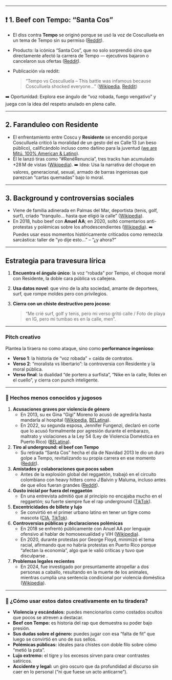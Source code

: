 ------

## ❗ 1. Beef con Tempo: “Santa Cos”

- El diss contra **Tempo** se originó porque se usó la voz de Cosculluela en un tema de Tempo sin su permiso ([Reddit](https://www.reddit.com/r/Reggaeton/comments/1hzfart/the_reggaeton_latin_rap_controversy_iceberg_parts/?utm_source=chatgpt.com)).

- Producto: la icónica “Santa Cos”, que no solo sorprendió sino que directamente afectó la carrera de Tempo — ejecutivos bajaron o cancelaron sus ofertas ([Reddit](https://www.reddit.com/r/Reggaeton/comments/1hzfart/the_reggaeton_latin_rap_controversy_iceberg_parts/?utm_source=chatgpt.com)).

- Publicación vía reddit:

  > “Tempo vs Cosculluela – This battle was infamous because Cosculluela shocked everyone…” ([Wikipedia](https://es.wikipedia.org/wiki/Cosculluela?utm_source=chatgpt.com), [Reddit](https://www.reddit.com/r/Reggaeton/comments/1hzfart/the_reggaeton_latin_rap_controversy_iceberg_parts/?utm_source=chatgpt.com))

➡️ Oportunidad: Explora ese ángulo de “voz robada, fuego vengativo” y juega con la idea del respeto anulado en plena calle.

------

## 2. Faranduleo con Residente

- El enfrentamiento entre Coscu y **Residente** se encendió porque Cosculluela criticó la moralidad de un gesto del ex Calle 13 (un beso público), calificándolo incluso como dañino para la juventud ([we are Mitú. 100% American & Latino](https://wearemitu.com/wearemitu/entertainment/residente-cosculluela-feud-timeline/?utm_source=chatgpt.com)).
- Él le lanzó tiras como “#RenéRenuncia”, tres tracks han acumulado +28 M de vistas ([Wikipedia](https://es.wikipedia.org/wiki/Cosculluela?utm_source=chatgpt.com)).
   ➡️ Idea: Usa la narrativa del choque en valores, generacional, sexual, armado de barras ingeniosas que parezcan “cartas quemadas” bajo lo moral.

------

## 3. Background y controversias sociales

- Viene de familia adinerada en Palmas del Mar, deportista (tenis, golf, surf), criado “tranquilo… hasta que eligió la calle” ([Wikipedia](https://es.wikipedia.org/wiki/Cosculluela?utm_source=chatgpt.com)).
- En 2018, hubo beef con **Anuel AA**; en 2020, soltó comentarios anti-protestas y polémicas sobre los afrodescendientes ([Wikipedia](https://en.wikipedia.org/wiki/Cosculluela?utm_source=chatgpt.com)).
   ➡️ Puedes usar esos momentos históricamente criticados como remezcla sarcástica: taller de “yo dije esto…” – “¿y ahora?”

------

## Estrategia para travesura lírica

1. **Encuentra el ángulo único**: la voz “robada” por Tempo, el choque moral con Residente, la doble cara pública vs callejera.

2. **Usa datos novel**: que vino de la alta sociedad, amante de deportees, surf, que rompe moldes pero con privilegios.

3. **Cierra con un chiste destructivo pero jocoso**:

   > “Me crié surf, golf y tenis, pero mi verso gritó calle / Foto de playa en IG, pero mi tumbao es en la calle, men”.

------

### Pitch creativo

Plantea la tiraera no como ataque, sino como **performance ingenioso**:

- **Verso 1**: la historia de “voz robada” + caída de contratos.
- **Verso 2**: “moralista vs libertario”: la controversia con Residente y la moral pública.
- **Verso final**: la dualidad “de portero a surfista”, “Nike en la calle, Rolex en el cuello”, y cierra con punch inteligente.

------

### 🐅 Hechos menos conocidos y jugosos

1. **Acusaciones graves por violencia de género**
   - En 2013, su ex Gina “Gigi” Moreno lo acusó de agredirla hasta mandarla al hospital ([Wikipedia](https://es.wikipedia.org/wiki/Cosculluela?utm_source=chatgpt.com), [BELatina](https://belatina.com/problematic-allegations-famous-latinos-support-women/?utm_source=chatgpt.com)).
   - En 2022, su segunda esposa, Jennifer Fungenzi, declaró en corte que lo acusó formalmente por agresión durante el embarazo, maltrato y violaciones a la Ley 54 (Ley de Violencia Doméstica en Puerto Rico) ([BELatina](https://belatina.com/problematic-allegations-famous-latinos-support-women/?utm_source=chatgpt.com)).
2. **Tiro al underground: el beef con Tempo**
   - Su retirada “Santa Cos” hecha el día de Navidad 2013 le dio un duro golpe a Tempo, revitalizando su propia carrera en ese momento ([Reddit](https://www.reddit.com/r/Reggaeton/comments/1eh4eid/thoughts_about_tempos_free_music_10_years_later/?utm_source=chatgpt.com)).
3. **Amistades y colaboraciones que pocos saben**
   - Antes de la explosión global del reggaetón, trabajó en el circuito colombiano con heavy hitters como J Balvin y Maluma, incluso antes de que ellos fueran grandes ([Reddit](https://www.reddit.com/r/Reggaeton/comments/1eh4eid/thoughts_about_tempos_free_music_10_years_later/?utm_source=chatgpt.com)).
4. **Gusto inicial por fuera del reggaetón**
   - En una entrevista admitió que al principio no encajaba mucho en el reggaetón; su fuerte siempre fue el rap underground ([TikTok](https://www.tiktok.com/discover/10-cosas-que-no-sabias-de-cosculluela?utm_source=chatgpt.com)).
5. **Excentricidades de billete y lujo**
   - Se convirtió en el primer urbano latino en tener un tigre como mascota ([CIA](https://www.cia.gov/library/abbottabad-compound/13/130AEF1531746AAD6AC03EF59F91E1A1_Killing_Hope_Blum_William.pdf?utm_source=chatgpt.com), [TikTok](https://www.tiktok.com/@jimmy_boy_gt/video/7298571953013673222?utm_source=chatgpt.com)).
6. **Controversias públicas y declaraciones polémicas**
   - En 2018 se enfrentó públicamente con Anuel AA por lenguaje ofensivo al hablar de homosexualidad y VIH ([Wikipedia](https://en.wikipedia.org/wiki/Cosculluela?utm_source=chatgpt.com)).
   - En 2020, durante protestas por George Floyd, minimizó el tema racial, afirmando que no habría protestas en Puerto Rico porque “afectan la economía”, algo que le valió críticas y tuvo que disculparse .
7. **Problemas legales recientes**
   - En 2024, fue investigado por presuntamente atropellar a dos personas a caballo, resultando en la muerte de los animales, mientras cumplía una sentencia condicional por violencia doméstica ([Wikipedia](https://es.wikipedia.org/wiki/Cosculluela?utm_source=chatgpt.com)).

------

### 🧠 ¿Cómo usar estos datos creativamente en tu tiradera?

- **Violencia y escándalos:** puedes mencionarlos como costados ocultos que pocos se atreven a destacar.
- **Beef con Tempo:** es historia del rap que demuestra su poder bajo presión.
- **Sus dudas sobre el género:** puedes jugar con esa “falta de fit” que luego se convirtió en uno de sus sellos.
- **Polémicas públicas:** ideales para chistes con doble filo sobre cómo “metió la pata”.
- **Lujo extremo:** el tigre y los excesos sirven para crear contrastes satíricos.
- **Accidente y legal:** un giro oscuro que da profundidad al discurso sin caer en lo personal (“ni que fuese un acto anticarne”).

